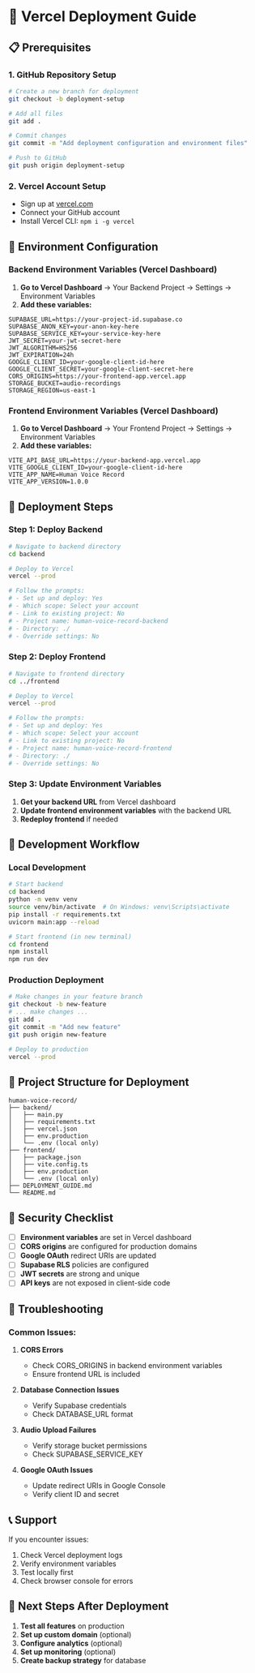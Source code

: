 # 🚀 Vercel Deployment Guide

## 📋 **Prerequisites**

### **1. GitHub Repository Setup**
```bash
# Create a new branch for deployment
git checkout -b deployment-setup

# Add all files
git add .

# Commit changes
git commit -m "Add deployment configuration and environment files"

# Push to GitHub
git push origin deployment-setup
```

### **2. Vercel Account Setup**
- Sign up at [vercel.com](https://vercel.com)
- Connect your GitHub account
- Install Vercel CLI: `npm i -g vercel`

## 🔧 **Environment Configuration**

### **Backend Environment Variables (Vercel Dashboard)**

1. **Go to Vercel Dashboard** → Your Backend Project → Settings → Environment Variables
2. **Add these variables:**

```env
SUPABASE_URL=https://your-project-id.supabase.co
SUPABASE_ANON_KEY=your-anon-key-here
SUPABASE_SERVICE_KEY=your-service-key-here
JWT_SECRET=your-jwt-secret-here
JWT_ALGORITHM=HS256
JWT_EXPIRATION=24h
GOOGLE_CLIENT_ID=your-google-client-id-here
GOOGLE_CLIENT_SECRET=your-google-client-secret-here
CORS_ORIGINS=https://your-frontend-app.vercel.app
STORAGE_BUCKET=audio-recordings
STORAGE_REGION=us-east-1
```

### **Frontend Environment Variables (Vercel Dashboard)**

1. **Go to Vercel Dashboard** → Your Frontend Project → Settings → Environment Variables
2. **Add these variables:**

```env
VITE_API_BASE_URL=https://your-backend-app.vercel.app
VITE_GOOGLE_CLIENT_ID=your-google-client-id-here
VITE_APP_NAME=Human Voice Record
VITE_APP_VERSION=1.0.0
```

## 🚀 **Deployment Steps**

### **Step 1: Deploy Backend**

```bash
# Navigate to backend directory
cd backend

# Deploy to Vercel
vercel --prod

# Follow the prompts:
# - Set up and deploy: Yes
# - Which scope: Select your account
# - Link to existing project: No
# - Project name: human-voice-record-backend
# - Directory: ./
# - Override settings: No
```

### **Step 2: Deploy Frontend**

```bash
# Navigate to frontend directory
cd ../frontend

# Deploy to Vercel
vercel --prod

# Follow the prompts:
# - Set up and deploy: Yes
# - Which scope: Select your account
# - Link to existing project: No
# - Project name: human-voice-record-frontend
# - Directory: ./
# - Override settings: No
```

### **Step 3: Update Environment Variables**

1. **Get your backend URL** from Vercel dashboard
2. **Update frontend environment variables** with the backend URL
3. **Redeploy frontend** if needed

## 🔄 **Development Workflow**

### **Local Development**
```bash
# Start backend
cd backend
python -m venv venv
source venv/bin/activate  # On Windows: venv\Scripts\activate
pip install -r requirements.txt
uvicorn main:app --reload

# Start frontend (in new terminal)
cd frontend
npm install
npm run dev
```

### **Production Deployment**
```bash
# Make changes in your feature branch
git checkout -b new-feature
# ... make changes ...
git add .
git commit -m "Add new feature"
git push origin new-feature

# Deploy to production
vercel --prod
```

## 📁 **Project Structure for Deployment**

```
human-voice-record/
├── backend/
│   ├── main.py
│   ├── requirements.txt
│   ├── vercel.json
│   ├── env.production
│   └── .env (local only)
├── frontend/
│   ├── package.json
│   ├── vite.config.ts
│   ├── env.production
│   └── .env (local only)
├── DEPLOYMENT_GUIDE.md
└── README.md
```

## 🔐 **Security Checklist**

- [ ] **Environment variables** are set in Vercel dashboard
- [ ] **CORS origins** are configured for production domains
- [ ] **Google OAuth** redirect URIs are updated
- [ ] **Supabase RLS** policies are configured
- [ ] **JWT secrets** are strong and unique
- [ ] **API keys** are not exposed in client-side code

## 🐛 **Troubleshooting**

### **Common Issues:**

1. **CORS Errors**
   - Check CORS_ORIGINS in backend environment variables
   - Ensure frontend URL is included

2. **Database Connection Issues**
   - Verify Supabase credentials
   - Check DATABASE_URL format

3. **Audio Upload Failures**
   - Verify storage bucket permissions
   - Check SUPABASE_SERVICE_KEY

4. **Google OAuth Issues**
   - Update redirect URIs in Google Console
   - Verify client ID and secret

## 📞 **Support**

If you encounter issues:
1. Check Vercel deployment logs
2. Verify environment variables
3. Test locally first
4. Check browser console for errors

## 🎯 **Next Steps After Deployment**

1. **Test all features** on production
2. **Set up custom domain** (optional)
3. **Configure analytics** (optional)
4. **Set up monitoring** (optional)
5. **Create backup strategy** for database
